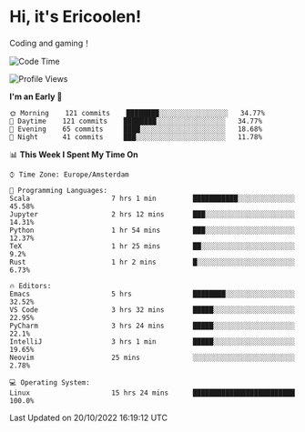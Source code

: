 # Hi, it's Ericoolen!
Coding and gaming！

<!--START_SECTION:waka-->
![Code Time](http://img.shields.io/badge/Code%20Time-464%20hrs%2050%20mins-blue)

![Profile Views](http://img.shields.io/badge/Profile%20Views-7-blue)

**I'm an Early 🐤** 

```text
🌞 Morning    121 commits    ████████░░░░░░░░░░░░░░░░░   34.77% 
🌆 Daytime    121 commits    ████████░░░░░░░░░░░░░░░░░   34.77% 
🌃 Evening    65 commits     ████░░░░░░░░░░░░░░░░░░░░░   18.68% 
🌙 Night      41 commits     ███░░░░░░░░░░░░░░░░░░░░░░   11.78%

```


📊 **This Week I Spent My Time On** 

```text
⌚︎ Time Zone: Europe/Amsterdam

💬 Programming Languages: 
Scala                    7 hrs 1 min         ███████████░░░░░░░░░░░░░░   45.58% 
Jupyter                  2 hrs 12 mins       ███░░░░░░░░░░░░░░░░░░░░░░   14.31% 
Python                   1 hr 54 mins        ███░░░░░░░░░░░░░░░░░░░░░░   12.37% 
TeX                      1 hr 25 mins        ██░░░░░░░░░░░░░░░░░░░░░░░   9.2% 
Rust                     1 hr 2 mins         █░░░░░░░░░░░░░░░░░░░░░░░░   6.73%

🔥 Editors: 
Emacs                    5 hrs               ████████░░░░░░░░░░░░░░░░░   32.52% 
VS Code                  3 hrs 32 mins       █████░░░░░░░░░░░░░░░░░░░░   22.95% 
PyCharm                  3 hrs 24 mins       █████░░░░░░░░░░░░░░░░░░░░   22.1% 
IntelliJ                 3 hrs 1 min         █████░░░░░░░░░░░░░░░░░░░░   19.65% 
Neovim                   25 mins             ░░░░░░░░░░░░░░░░░░░░░░░░░   2.78%

💻 Operating System: 
Linux                    15 hrs 24 mins      █████████████████████████   100.0%

```


 Last Updated on 20/10/2022 16:19:12 UTC
<!--END_SECTION:waka-->

